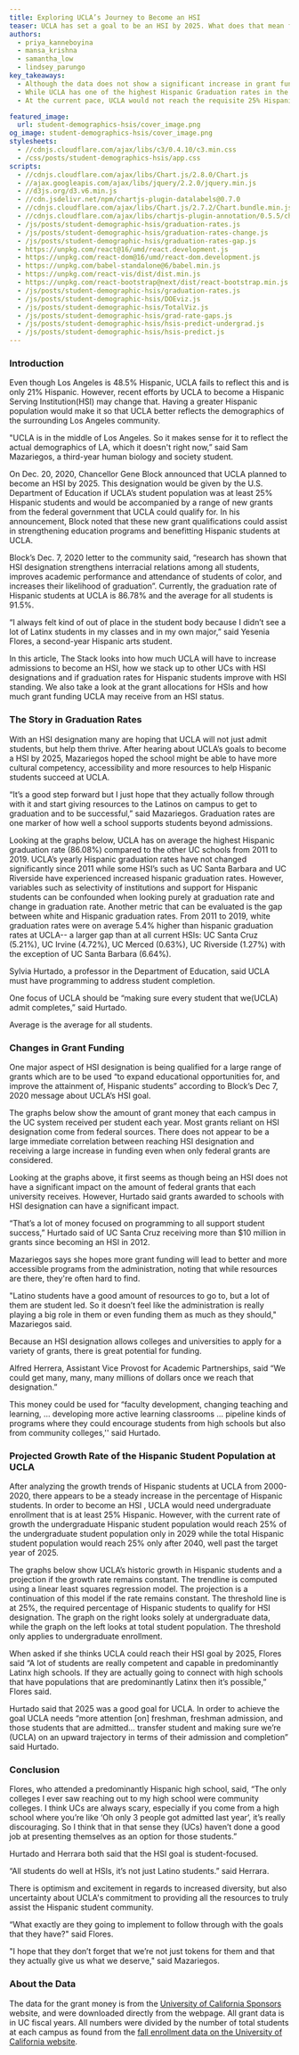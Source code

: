 ```yaml
---
title: Exploring UCLA’s Journey to Become an HSI
teaser: UCLA has set a goal to be an HSI by 2025. What does that mean for the university?  
authors: 
  - priya_kanneboyina
  - mansa_krishna
  - samantha_low
  - lindsey_parungo
key_takeaways:
  - Although the data does not show a significant increase in grant funding after a UC reaches HSI designation, there is the potential for millions in grant funding dedicated to student success.
  - While UCLA has one of the highest Hispanic Graduation rates in the UC system, the gap between white and Hispanic graduation rates is higher than at almost all the HSI designated UCs.
  - At the current pace, UCLA would not reach the requisite 25% Hispanic Undergraduate population until 2029, but with targeted outreach could achieve their goal of being an HSI by 2025. 

featured_image:
  url: student-demographics-hsis/cover_image.png 
og_image: student-demographics-hsis/cover_image.png
stylesheets:
  - //cdnjs.cloudflare.com/ajax/libs/c3/0.4.10/c3.min.css
  - /css/posts/student-demographics-hsis/app.css
scripts:
  - //cdnjs.cloudflare.com/ajax/libs/Chart.js/2.8.0/Chart.js
  - //ajax.googleapis.com/ajax/libs/jquery/2.2.0/jquery.min.js
  - //d3js.org/d3.v6.min.js
  - //cdn.jsdelivr.net/npm/chartjs-plugin-datalabels@0.7.0
  - //cdnjs.cloudflare.com/ajax/libs/Chart.js/2.7.2/Chart.bundle.min.js
  - //cdnjs.cloudflare.com/ajax/libs/chartjs-plugin-annotation/0.5.5/chartjs-plugin-annotation.min.js
  - /js/posts/student-demographic-hsis/graduation-rates.js 
  - /js/posts/student-demographic-hsis/graduation-rates-change.js
  - /js/posts/student-demographic-hsis/graduation-rates-gap.js
  - https://unpkg.com/react@16/umd/react.development.js
  - https://unpkg.com/react-dom@16/umd/react-dom.development.js
  - https://unpkg.com/babel-standalone@6/babel.min.js
  - https://unpkg.com/react-vis/dist/dist.min.js
  - https://unpkg.com/react-bootstrap@next/dist/react-bootstrap.min.js
  - /js/posts/student-demographic-hsis/graduation-rates.js
  - /js/posts/student-demographic-hsis/DOEviz.js
  - /js/posts/student-demographic-hsis/TotalViz.js
  - /js/posts/student-demographic-hsis/grad-rate-gaps.js
  - /js/posts/student-demographic-hsis/hsis-predict-undergrad.js
  - /js/posts/student-demographic-hsis/hsis-predict.js
---
```

### Introduction

Even though Los Angeles is 48.5% Hispanic, UCLA fails to reflect this and is only 21% Hispanic. However, recent efforts by UCLA to become a Hispanic Serving Institution(HSI) may change that. Having a greater Hispanic population would make it so that UCLA better reflects the demographics of the surrounding Los Angeles community. 

"UCLA is in the middle of Los Angeles. So it makes sense for it to reflect the actual demographics of LA, which it doesn't right now,” said Sam Mazariegos, a third-year human biology and society student.  

On Dec. 20, 2020, Chancellor Gene Block announced that UCLA planned to become an HSI by 2025. This designation would be given by the U.S. Department of Education if UCLA’s student population was at least 25% Hispanic students and would be accompanied by a range of new grants from the federal government that UCLA could qualify for. In his announcement, Block noted that these new grant qualifications could assist in strengthening education programs and benefitting Hispanic students at UCLA. 

Block’s Dec. 7, 2020 letter to the community said, “research has shown that HSI designation strengthens interracial relations among all students, improves academic performance and attendance of students of color, and increases their likelihood of graduation”. Currently, the graduation rate of Hispanic students at UCLA is 86.78% and the average for all students is 91.5%. 

“I always felt kind of out of place in the student body because I didn’t see a lot of Latinx students in my classes and in my own major,” said Yesenia Flores, a second-year Hispanic arts student.

In this article, The Stack looks into how much UCLA will have to increase admissions to become an HSI, how we stack up to other UCs with HSI designations and if graduation rates for Hispanic students improve with HSI standing. We also take a look at the grant allocations for HSIs and how much grant funding UCLA may receive from an HSI status.  

### The Story in Graduation Rates

With an HSI designation many are hoping that UCLA will not just admit students, but help them thrive. After hearing about UCLA’s goals to become a HSI by 2025, Mazariegos hoped the school might be able to have more cultural competency, accessibility and more resources to help Hispanic students succeed at UCLA. 

“It’s a good step forward but I just hope that they actually follow through with it and start giving resources to the Latinos on campus to get to graduation and to be successful,” said Mazariegos. 
Graduation rates are one marker of how well a school supports students beyond admissions. 

Looking at the graphs below, UCLA has on average the highest Hispanic graduation rate (86.08%) compared to the other UC schools from 2011 to 2019. UCLA’s yearly Hispanic graduation rates have not changed significantly since 2011 while some HSI’s such as UC Santa Barbara and UC Riverside have experienced increased hispanic graduation rates. However, variables such as selectivity of institutions and support for Hispanic students can be confounded when looking purely at graduation rate and change in graduation rate. Another metric that can be evaluated is the gap between white and Hispanic graduation rates. From 2011 to 2019, white graduation rates were on average 5.4% higher than hispanic graduation rates at UCLA-- a larger gap than at all current HSIs: UC Santa Cruz (5.21%), UC Irvine (4.72%), UC Merced (0.63%), UC Riverside (1.27%) with the exception of UC Santa Barbara (6.64%). 

Sylvia Hurtado, a professor in the Department of Education, said UCLA must have programming to address student completion.

One focus of UCLA should be “making sure every student that we(UCLA) admit completes,” said Hurtado.


<div class ="rate-line">
  <canvas id="grad-rate-line"></canvas>
  <div class= "caption">
Average is the average for all students.
</div>
</div>

<div class ="rate-change">
  <canvas id="grad-rate-change"></canvas>
</div>


<div class ="rate-gap">
  <canvas id="grad-rate-gap"></canvas>
</div>


### Changes in Grant Funding

One major aspect of HSI designation is being qualified for a large range of grants which are to be used “to expand educational opportunities for, and improve the attainment of, Hispanic students” according to Block’s Dec 7, 2020 message about UCLA’s HSI goal. 

The graphs below show the amount of grant money that each campus in the UC system received per student each year. Most grants reliant on HSI designation come from federal sources. There does not appear to be a large immediate correlation between reaching HSI designation and receiving a large increase in funding even when only federal grants are considered.  
   

<div class = "DOEViz">
        <canvas id="DOEChart"></canvas>
</div>

<div class = "TotalViz">
<canvas id = "TotalChart"></canvas>
</div>

<script src = "C:/Users/Lindsey/Desktop/Daily-Bruin/the-stack/js/posts/student-demographic-hsis/TotalViz.js"></script>
<script src = "C:/Users/Lindsey/Desktop/Daily-Bruin/the-stack/js/posts/student-demographic-hsis/DOEviz.js"></script>

Looking at the graphs above, it first seems as though being an HSI does not have a significant impact on the amount of federal grants that each university receives. However, Hurtado said grants awarded to schools with HSI designation can have a significant impact. 

“That’s a lot of money focused on programming to all support student success,” Hurtado said of UC Santa Cruz receiving more than $10 million in grants since becoming an HSI in 2012.

Mazariegos says she hopes more grant funding will lead to better and more accessible programs from the administration, noting that while resources are there, they're often hard to find. 

"Latino students have a good amount of resources to go to, but a lot of them are student led. So it doesn’t feel like the administration is really playing a big role in them or even funding them as much as they should," Mazariegos said. 

Because an HSI designation allows colleges and universities to apply for a variety of grants, there is great potential for funding. 

Alfred Herrera, Assistant Vice Provost for Academic Partnerships, said “We could get many, many, many millions of dollars once we reach that designation.” 

This money could be used for “faculty development, changing teaching and learning, … developing more active learning classrooms … pipeline kinds of programs where they could encourage students from high schools but also from community colleges,'' said Hurtado.    

### Projected Growth Rate of the Hispanic Student Population at UCLA

After analyzing the growth trends of Hispanic students at UCLA from 2000-2020, there appears to be a steady increase in the percentage of Hispanic students. In order to become an HSI , UCLA would need undergraduate enrollment that is at least 25% Hispanic. However, with the current rate of growth the undergraduate Hispanic student population would reach 25% of the undergraduate student population only in 2029 while the total Hispanic student population would reach 25% only after 2040,  well past the target year of 2025.  

The graphs below show UCLA’s historic growth in Hispanic students and a projection if the growth rate remains constant. The trendline is computed using a linear least squares regression model. The projection is a continuation of this model if the rate remains constant. The threshold line is at 25%, the required percentage of Hispanic students to qualify for HSI designation. The graph on the right looks solely at undergraduate data, while the graph on the left looks at total student population. The threshold only applies to undergraduate enrollment.


<div class = 'undergrad-predict'>
  <canvas id = 'HSIS_Projection_Undergrad'></canvas>
</div>

<div class = 'total-predict'>
  <canvas id = 'HSIS_Projection'></canvas> 
</div>

<div class='small-line-break'></div>

When asked if she thinks UCLA could reach their HSI goal by 2025, Flores said “A lot of students are really competent and capable in predominantly Latinx high schools. If they are actually going to connect with high schools that have populations that are predominantly Latinx then it’s possible,” Flores said.

Hurtado said that 2025 was a good goal for UCLA. In order to achieve the goal UCLA needs “more attention [on] freshman, freshman admission, and those students that are admitted… transfer student and making sure we’re (UCLA) on an upward trajectory in terms of their admission and completion” said Hurtado.

### Conclusion

Flores, who attended a predominantly Hispanic high school, said, “The only colleges I ever saw reaching out to my high school were community colleges. I think UCs are always scary, especially if you come from a high school where you’re like ‘Oh only 3 people got admitted last year’, it’s really discouraging. So I think that in that sense they (UCs) haven’t done a good job at presenting themselves as an option for those students.”   

Hurtado and Herrara both said that the HSI goal is student-focused.

 “All students do well at HSIs, it’s not just Latino students.” said Herrara. 

There is optimism and excitement in regards to increased diversity, but also uncertainty about UCLA's commitment to providing all the resources to truly assist the Hispanic student community.  

“What exactly are they going to implement to follow through with the goals that they have?" said Flores. 

"I hope that they don’t forget that we’re not just tokens for them and that they actually give us what we deserve," said Mazariegos.
 

### About the Data

The data for the grant money is from the [University of California Sponsors](https://www.universityofcalifornia.edu/infocenter/sponsors) website, and were downloaded directly from the webpage. All grant data is in UC fiscal years. All numbers were divided by the number of total students at each campus as found from the [fall enrollment data on the University of California website](https://www.universityofcalifornia.edu/infocenter/fall-enrollment-glance).